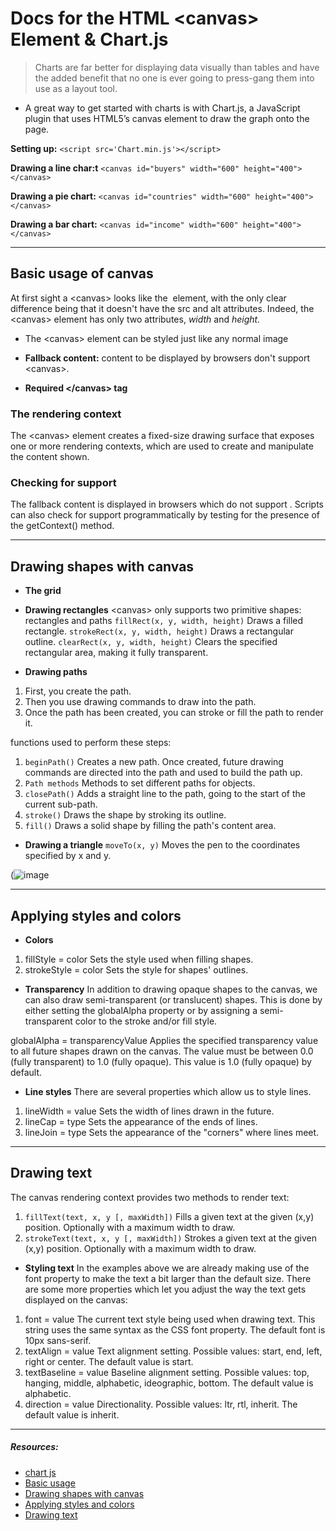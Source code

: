 # Docs for the HTML \<canvas> Element & Chart.js

>Charts are far better for displaying data visually than tables and have the added benefit that no one is ever going to press-gang them into use as a layout tool.
  
* A great way to get started with charts is with Chart.js, a JavaScript plugin that uses HTML5’s canvas element to draw the graph onto the page. 

**Setting up:**
`<script src='Chart.min.js'></script>`

**Drawing a line char:t**
`<canvas id="buyers" width="600" height="400"></canvas>`

**Drawing a pie chart:**
`<canvas id="countries" width="600" height="400"></canvas>`

**Drawing a bar chart:**
`<canvas id="income" width="600" height="400"></canvas>`

______
## Basic usage of canvas
At first sight a \<canvas> looks like the <img> element, with the only clear difference being that it doesn't have the src and alt attributes. Indeed, the \<canvas> element has only two attributes, *width* and *height.*

* The \<canvas> element can be styled just like any normal image 

* **Fallback content:** content to be displayed by browsers don't support \<canvas>.
* **Required \</canvas> tag**

### The rendering context
The \<canvas> element creates a fixed-size drawing surface that exposes one or more rendering contexts, which are used to create and manipulate the content shown.

### Checking for support
The fallback content is displayed in browsers which do not support <canvas>. Scripts can also check for support programmatically by testing for the presence of the getContext() method. 
  
 _______
  
## Drawing shapes with canvas
  * **The grid**
  * **Drawing rectangles** 
  \<canvas> only supports two primitive shapes: rectangles and paths
  `fillRect(x, y, width, height)`
Draws a filled rectangle.
`strokeRect(x, y, width, height)`
Draws a rectangular outline.
`clearRect(x, y, width, height)`
Clears the specified rectangular area, making it fully transparent.
  
 * **Drawing paths**
  1. First, you create the path.
  2. Then you use drawing commands to draw into the path.
3. Once the path has been created, you can stroke or fill the path to render it.
  
  functions used to perform these steps:
  1. `beginPath()`
 Creates a new path. Once created, future drawing commands are directed into the path and used to build the path up.
2. `Path methods`
Methods to set different paths for objects.
3. `closePath()`
Adds a straight line to the path, going to the start of the current sub-path.
4. `stroke()`
Draws the shape by stroking its outline.
4. `fill()`
Draws a solid shape by filling the path's content area.
  
  * **Drawing a triangle**
  `moveTo(x, y)`
Moves the pen to the coordinates specified by x and y.
  
  (![image](https://user-images.githubusercontent.com/84714315/122710090-40c4c080-d268-11eb-8e4b-67b822603bac.png)
  
  _______
  ## Applying styles and colors
   * **Colors**
 1. fillStyle = color
Sets the style used when filling shapes.
2. strokeStyle = color
Sets the style for shapes' outlines.
  
  * **Transparency**
In addition to drawing opaque shapes to the canvas, we can also draw semi-transparent (or translucent) shapes. This is done by either setting the globalAlpha property or by assigning a semi-transparent color to the stroke and/or fill style.

globalAlpha = transparencyValue
Applies the specified transparency value to all future shapes drawn on the canvas. The value must be between 0.0 (fully transparent) to 1.0 (fully opaque). This value is 1.0 (fully opaque) by default.
  
  * **Line styles**
There are several properties which allow us to style lines.

1. lineWidth = value
Sets the width of lines drawn in the future.
2. lineCap = type
Sets the appearance of the ends of lines.
3. lineJoin = type
Sets the appearance of the "corners" where lines meet.
  
  -------
  ## Drawing text
 
The canvas rendering context provides two methods to render text:

1. `fillText(text, x, y [, maxWidth])`
Fills a given text at the given (x,y) position. Optionally with a maximum width to draw.
2. `strokeText(text, x, y [, maxWidth])`
Strokes a given text at the given (x,y) position. Optionally with a maximum width to draw.
  
  * **Styling text**
In the examples above we are already making use of the font property to make the text a bit larger than the default size. There are some more properties which let you adjust the way the text gets displayed on the canvas:

1. font = value
The current text style being used when drawing text. This string uses the same syntax as the CSS font property. The default font is 10px sans-serif.
2. textAlign = value
Text alignment setting. Possible values: start, end, left, right or center. The default value is start.
3. textBaseline = value
Baseline alignment setting. Possible values: top, hanging, middle, alphabetic, ideographic, bottom. The default value is alphabetic.
4. direction = value
Directionality. Possible values: ltr, rtl, inherit. The default value is inherit.
 

-------
##### Resources:
 - [chart js](https://www.webdesignerdepot.com/2013/11/easily-create-stunning-animated-charts-with-chart-js)
 - [ Basic usage](https://developer.mozilla.org/en-US/docs/Web/API/Canvas_API/Tutorial/Basic_usage)
 - [Drawing shapes with canvas](https://developer.mozilla.org/en-US/docs/Web/API/Canvas_API/Tutorial/Drawing_shapes)
 - [Applying styles and colors](https://developer.mozilla.org/en-US/docs/Web/API/Canvas_API/Tutorial/Applying_styles_and_colors)
-  [Drawing text](https://developer.mozilla.org/en-US/docs/Web/API/Canvas_API/Tutorial/Drawing_text)
